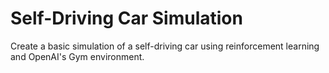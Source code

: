 # Self-Driving Car Simulation
 Create a basic simulation of a self-driving car using reinforcement learning and OpenAI's Gym environment.
